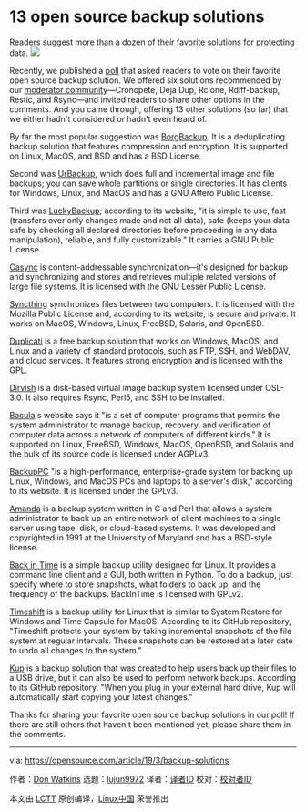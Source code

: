 [#]: collector: (lujun9972)
[#]: translator: ( )
[#]: reviewer: ( )
[#]: publisher: ( )
[#]: url: ( )
[#]: subject: (13 open source backup solutions)
[#]: via: (https://opensource.com/article/19/3/backup-solutions)
[#]: author: (Don Watkins https://opensource.com/users/don-watkins)

13 open source backup solutions
======
Readers suggest more than a dozen of their favorite solutions for protecting data.
![](https://opensource.com/sites/default/files/styles/image-full-size/public/lead-images/server_data_system_admin.png?itok=q6HCfNQ8)

Recently, we published a [poll][1] that asked readers to vote on their favorite open source backup solution. We offered six solutions recommended by our [moderator community][2]—Cronopete, Deja Dup, Rclone, Rdiff-backup, Restic, and Rsync—and invited readers to share other options in the comments. And you came through, offering 13 other solutions (so far) that we either hadn't considered or hadn't even heard of.

By far the most popular suggestion was [BorgBackup][3]. It is a deduplicating backup solution that features compression and encryption. It is supported on Linux, MacOS, and BSD and has a BSD License.

Second was [UrBackup][4], which does full and incremental image and file backups; you can save whole partitions or single directories. It has clients for Windows, Linux, and MacOS and has a GNU Affero Public License.

Third was [LuckyBackup][5]; according to its website, "it is simple to use, fast (transfers over only changes made and not all data), safe (keeps your data safe by checking all declared directories before proceeding in any data manipulation), reliable, and fully customizable." It carries a GNU Public License.

[Casync][6] is content-addressable synchronization—it's designed for backup and synchronizing and stores and retrieves multiple related versions of large file systems. It is licensed with the GNU Lesser Public License.

[Syncthing][7] synchronizes files between two computers. It is licensed with the Mozilla Public License and, according to its website, is secure and private. It works on MacOS, Windows, Linux, FreeBSD, Solaris, and OpenBSD.

[Duplicati][8] is a free backup solution that works on Windows, MacOS, and Linux and a variety of standard protocols, such as FTP, SSH, and WebDAV, and cloud services. It features strong encryption and is licensed with the GPL.

[Dirvish][9] is a disk-based virtual image backup system licensed under OSL-3.0. It also requires Rsync, Perl5, and SSH to be installed.

[Bacula][10]'s website says it "is a set of computer programs that permits the system administrator to manage backup, recovery, and verification of computer data across a network of computers of different kinds." It is supported on Linux, FreeBSD, Windows, MacOS, OpenBSD, and Solaris and the bulk of its source code is licensed under AGPLv3.

[BackupPC][11] "is a high-performance, enterprise-grade system for backing up Linux, Windows, and MacOS PCs and laptops to a server's disk," according to its website. It is licensed under the GPLv3.

[Amanda][12] is a backup system written in C and Perl that allows a system administrator to back up an entire network of client machines to a single server using tape, disk, or cloud-based systems. It was developed and copyrighted in 1991 at the University of Maryland and has a BSD-style license.

[Back in Time][13] is a simple backup utility designed for Linux. It provides a command line client and a GUI, both written in Python. To do a backup, just specify where to store snapshots, what folders to back up, and the frequency of the backups. BackInTime is licensed with GPLv2.

[Timeshift][14] is a backup utility for Linux that is similar to System Restore for Windows and Time Capsule for MacOS. According to its GitHub repository, "Timeshift protects your system by taking incremental snapshots of the file system at regular intervals. These snapshots can be restored at a later date to undo all changes to the system."

[Kup][15] is a backup solution that was created to help users back up their files to a USB drive, but it can also be used to perform network backups. According to its GitHub repository, "When you plug in your external hard drive, Kup will automatically start copying your latest changes."

Thanks for sharing your favorite open source backup solutions in our poll! If there are still others that haven't been mentioned yet, please share them in the comments.

--------------------------------------------------------------------------------

via: https://opensource.com/article/19/3/backup-solutions

作者：[Don Watkins][a]
选题：[lujun9972][b]
译者：[译者ID](https://github.com/译者ID)
校对：[校对者ID](https://github.com/校对者ID)

本文由 [LCTT](https://github.com/LCTT/TranslateProject) 原创编译，[Linux中国](https://linux.cn/) 荣誉推出

[a]: https://opensource.com/users/don-watkins
[b]: https://github.com/lujun9972
[1]: https://opensource.com/article/19/2/linux-backup-solutions
[2]: https://opensource.com/opensourcecom-team
[3]: https://www.borgbackup.org/
[4]: https://www.urbackup.org/
[5]: http://luckybackup.sourceforge.net/
[6]: http://0pointer.net/blog/casync-a-tool-for-distributing-file-system-images.html
[7]: https://syncthing.net/
[8]: https://www.duplicati.com/
[9]: http://dirvish.org/
[10]: https://www.bacula.org/
[11]: https://backuppc.github.io/backuppc/
[12]: http://www.amanda.org/
[13]: https://github.com/bit-team/backintime
[14]: https://github.com/teejee2008/timeshift
[15]: https://github.com/spersson/Kup
